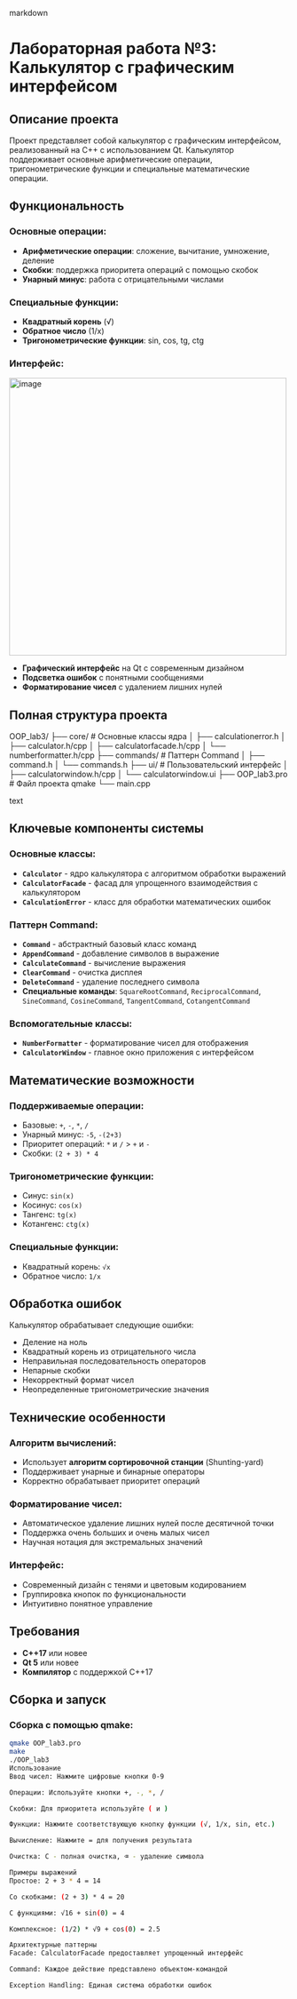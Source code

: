 markdown
# Лабораторная работа №3: Калькулятор с графическим интерфейсом

## Описание проекта

Проект представляет собой калькулятор с графическим интерфейсом, реализованный на C++ с использованием Qt. Калькулятор поддерживает основные арифметические операции, тригонометрические функции и специальные математические операции.

## Функциональность

### Основные операции:
- **Арифметические операции**: сложение, вычитание, умножение, деление
- **Скобки**: поддержка приоритета операций с помощью скобок
- **Унарный минус**: работа с отрицательными числами

### Специальные функции:
- **Квадратный корень** (√)
- **Обратное число** (1/x)
- **Тригонометрические функции**: sin, cos, tg, ctg

### Интерфейс:
<img width="500" height="500" alt="image" src="https://github.com/user-attachments/assets/d1e17669-ffa8-4fb2-9c8d-cb6552c7940c" />

- **Графический интерфейс** на Qt с современным дизайном
- **Подсветка ошибок** с понятными сообщениями
- **Форматирование чисел** с удалением лишних нулей

## Полная структура проекта
OOP_lab3/
├── core/ # Основные классы ядра
│ ├── calculationerror.h
│ ├── calculator.h/cpp
│ ├── calculatorfacade.h/cpp
│ └── numberformatter.h/cpp
├── commands/ # Паттерн Command
│ ├── command.h
│ └── commands.h
├── ui/ # Пользовательский интерфейс
│ ├── calculatorwindow.h/cpp
│ └── calculatorwindow.ui
├── OOP_lab3.pro # Файл проекта qmake
└── main.cpp

text

## Ключевые компоненты системы

### Основные классы:
- **`Calculator`** - ядро калькулятора с алгоритмом обработки выражений
- **`CalculatorFacade`** - фасад для упрощенного взаимодействия с калькулятором
- **`CalculationError`** - класс для обработки математических ошибок

### Паттерн Command:
- **`Command`** - абстрактный базовый класс команд
- **`AppendCommand`** - добавление символов в выражение
- **`CalculateCommand`** - вычисление выражения
- **`ClearCommand`** - очистка дисплея
- **`DeleteCommand`** - удаление последнего символа
- **Специальные команды**: `SquareRootCommand`, `ReciprocalCommand`, `SineCommand`, `CosineCommand`, `TangentCommand`, `CotangentCommand`

### Вспомогательные классы:
- **`NumberFormatter`** - форматирование чисел для отображения
- **`CalculatorWindow`** - главное окно приложения с интерфейсом

## Математические возможности

### Поддерживаемые операции:
- Базовые: `+`, `-`, `*`, `/`
- Унарный минус: `-5`, `-(2+3)`
- Приоритет операций: `*` и `/` > `+` и `-`
- Скобки: `(2 + 3) * 4`

### Тригонометрические функции:
- Синус: `sin(x)`
- Косинус: `cos(x)`
- Тангенс: `tg(x)`
- Котангенс: `ctg(x)`

### Специальные функции:
- Квадратный корень: `√x`
- Обратное число: `1/x`

## Обработка ошибок

Калькулятор обрабатывает следующие ошибки:
- Деление на ноль
- Квадратный корень из отрицательного числа
- Неправильная последовательность операторов
- Непарные скобки
- Некорректный формат чисел
- Неопределенные тригонометрические значения

## Технические особенности

### Алгоритм вычислений:
- Использует **алгоритм сортировочной станции** (Shunting-yard)
- Поддерживает унарные и бинарные операторы
- Корректно обрабатывает приоритет операций

### Форматирование чисел:
- Автоматическое удаление лишних нулей после десятичной точки
- Поддержка очень больших и очень малых чисел
- Научная нотация для экстремальных значений

### Интерфейс:
- Современный дизайн с тенями и цветовым кодированием
- Группировка кнопок по функциональности
- Интуитивно понятное управление

## Требования

- **C++17** или новее
- **Qt 5** или новее
- **Компилятор** с поддержкой C++17

## Сборка и запуск

### Сборка с помощью qmake:

```bash
qmake OOP_lab3.pro
make
./OOP_lab3
Использование
Ввод чисел: Нажмите цифровые кнопки 0-9

Операции: Используйте кнопки +, -, *, /

Скобки: Для приоритета используйте ( и )

Функции: Нажмите соответствующую кнопку функции (√, 1/x, sin, etc.)

Вычисление: Нажмите = для получения результата

Очистка: C - полная очистка, ⌫ - удаление символа

Примеры выражений
Простое: 2 + 3 * 4 = 14

Со скобками: (2 + 3) * 4 = 20

С функциями: √16 + sin(0) = 4

Комплексное: (1/2) * √9 + cos(0) = 2.5

Архитектурные паттерны
Facade: CalculatorFacade предоставляет упрощенный интерфейс

Command: Каждое действие представлено объектом-командой

Exception Handling: Единая система обработки ошибок
